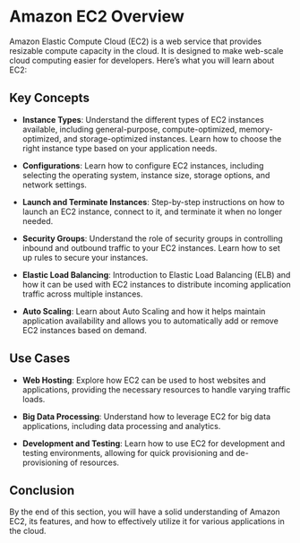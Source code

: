 # Amazon EC2 Overview

Amazon Elastic Compute Cloud (EC2) is a web service that provides resizable compute capacity in the cloud. It is designed to make web-scale cloud computing easier for developers. Here’s what you will learn about EC2:

## Key Concepts

- **Instance Types**: Understand the different types of EC2 instances available, including general-purpose, compute-optimized, memory-optimized, and storage-optimized instances. Learn how to choose the right instance type based on your application needs.

- **Configurations**: Learn how to configure EC2 instances, including selecting the operating system, instance size, storage options, and network settings.

- **Launch and Terminate Instances**: Step-by-step instructions on how to launch an EC2 instance, connect to it, and terminate it when no longer needed.

- **Security Groups**: Understand the role of security groups in controlling inbound and outbound traffic to your EC2 instances. Learn how to set up rules to secure your instances.

- **Elastic Load Balancing**: Introduction to Elastic Load Balancing (ELB) and how it can be used with EC2 instances to distribute incoming application traffic across multiple instances.

- **Auto Scaling**: Learn about Auto Scaling and how it helps maintain application availability and allows you to automatically add or remove EC2 instances based on demand.

## Use Cases

- **Web Hosting**: Explore how EC2 can be used to host websites and applications, providing the necessary resources to handle varying traffic loads.

- **Big Data Processing**: Understand how to leverage EC2 for big data applications, including data processing and analytics.

- **Development and Testing**: Learn how to use EC2 for development and testing environments, allowing for quick provisioning and de-provisioning of resources.

## Conclusion

By the end of this section, you will have a solid understanding of Amazon EC2, its features, and how to effectively utilize it for various applications in the cloud.